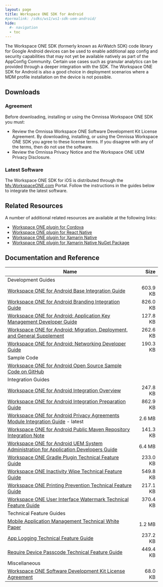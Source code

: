 ```yaml
---
layout: page
title: Workspace ONE SDK for Android
#permalink: /sdks/ws1/ws1-sdk-uem-android/
hide:
  #- navigation
  - toc
---
```


The Workspace ONE SDK (formerly known as AirWatch SDK) code library for Google Android devices can be used to enable additional app config and security capabilities that may not yet be available natively as part of the AppConfig Community. Certain use cases such as granular analytics can be provided through a deeper integration with the SDK. The Workspace ONE SDK for Android is also a good choice in deployment scenarios where a MDM profile installation on the device is not possible.

## Downloads

### Agreement
Before downloading, installing or using the Omnissa Workspace ONE SDK you must:

- Review the Omnissa Workspace ONE Software Development Kit License Agreement. By downloading, installing, or using the Omnissa Workspace ONE SDK you agree to these license terms. If you disagree with any of the terms, then do not use the software.
- Review the Omnissa Privacy Notice and the Workspace ONE UEM Privacy Disclosure.

### Latest Software

The Workspace ONE SDK for iOS is distributed through the [My.WorkspaceONE.com](https://my.workspaceone.com/products/Workspace-ONE-SDK/Android/v24.01/awall) Portal. Follow the instructions in the guides below to integrate the latest software.

## Related Resources

A number of additional related resources are available at the following links:
- [Workspace ONE plugin for Cordova](https://www.npmjs.com/package/airwatch-sdk-plugin)
- [Workspace ONE plugin for React Native](https://github.com/euc-releases/vmware-wsone-sdk-reactnative)
- [Workspace ONE plugin for Xamarin Native](https://github.com/vmware-samples/workspace-ONE-SDK-integration-samples/tree/main/IntegrationGuideForXamarinNative)
- [Workspace ONE plugin for Xamarin Native NuGet Package](https://www.nuget.org/packages/AWSDK/)

## Documentation and Reference

| Name | Size |
| --- | ---:|
| Development Guides |  |
| [Workspace ONE for Android Base Integration Guide](guides/WorkspaceONE_Android_BaseIntegration.pdf) | 603.9 KB |
| [Workspace ONE for Android Branding Integration Guide](guides/WorkspaceONE_Android_Branding.pdf) | 826.0 KB |
| [Workspace ONE for Android: Application Key Management Developer Guide](guides/WS1AndroidDeveloperGuideKeyManagement.pdf) | 127.8 KB |
| [Workspace ONE for Android: Migration, Deployment, and General Supplement](guides//WS1AndroidDeveloperGuideSupplement.pdf) | 262.6 KB |
| [Workspace ONE for Android: Networking Developer Guide](guides/WS1AndroidDeveloperGuideNetworking.pdf) | 190.3 KB |
| Sample Code |  |
| [Workspace ONE for Android Open Source Sample Code on GitHub](../../ws1-sdk-integration-samples) |   |
| Integration Guides |  |
| [Workspace ONE for Android Integration Overview](guides/WorkspaceONE_Android_IntegrationOverview.pdf) | 247.8 KB |
| [Workspace ONE for Android Integration Preparation Guide](guides/WorkspaceONE_Android_IntegrationPreparation.pdf) | 862.9 KB |
| [Workspace ONE for Android Privacy Agreements Module Integration Guide](guides/WorkspaceONE_Android_Privacy.pdf) - latest | 2.6 MB |
| [Workspace ONE for Android Public Maven Repository Integration Note](guides/WorkspaceONE_Android_PublicMavenNote.pdf) | 141.3 KB |
| [Workspace ONE for Android UEM System Administration for Application Developers Guide](guides/WorkspaceONE_Android_UEMSysAdminForAppDevs.pdf) | 6.4 MB |
| [Workspace ONE Gradle Plugin Technical Feature Guide](guides/WorkspaceONEGradlePlugin.pdf) | 233.0 KB |
| [Workspace ONE Inactivity Wipe Technical Feature Guide](guides/InactivityWipe.pdf) | 549.8 KB |
| [Workspace ONE Printing Prevention Technical Feature Guide](guides/PrintingPrevention.pdf) | 217.1 KB |
| [Workspace ONE User Interface Watermark Technical Feature Guide](guides/UserInterfaceWatermark.pdf) | 370.4 KB |
| Technical Feature Guides |  |
| [Mobile Application Management Technical White Paper](general/MobileApplicationManagement.pdf) | 1.2 MB |
| [App Logging Technical Feature Guide](guides/AppLogging.pdf) | 237.2 KB |
| [Require Device Passcode Technical Feature Guide](guides/RequireDevicePasscode.pdf) | 449.4 KB |
| Miscellaneous |  |
| [Workspace ONE Software Development Kit License Agreement](misc/VMwareWorkspaceONESDKLicenseAgreement.pdf) | 68.0 KB |
